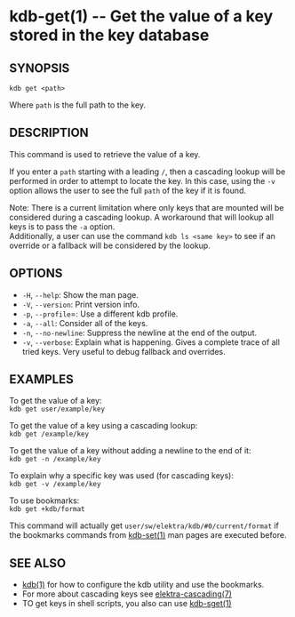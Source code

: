 kdb-get(1) -- Get the value of a key stored in the key database
================================================================

## SYNOPSIS

`kdb get <path>`

Where `path` is the full path to the key.

## DESCRIPTION

This command is used to retrieve the value of a key.

If you enter a `path` starting with a leading `/`, then a cascading lookup will be performed in order to attempt to locate the key.
In this case, using the `-v` option allows the user to see the full `path` of the key if it is found.

Note: There is a current limitation where only keys that are mounted will be considered during a cascading lookup.
A workaround that will lookup all keys is to pass the `-a` option.  
Additionally, a user can use the command `kdb ls <same key>` to see if an override or a fallback will be considered by the lookup.


## OPTIONS

- `-H`, `--help`:
  Show the man page.
- `-V`, `--version`:
  Print version info.
- `-p`, `--profile`=<profile>:
  Use a different kdb profile.
- `-a`, `--all`:
  Consider all of the keys.
- `-n`, `--no-newline`:
  Suppress the newline at the end of the output.
- `-v`, `--verbose`:
  Explain what is happening.
  Gives a complete trace of all tried keys.
  Very useful to debug fallback and overrides.


## EXAMPLES

To get the value of a key:  
	`kdb get user/example/key`  

To get the value of a key using a cascading lookup:  
	`kdb get /example/key`  

To get the value of a key without adding a newline to the end of it:  
	`kdb get -n /example/key`  

To explain why a specific key was used (for cascading keys):  
	`kdb get -v /example/key`  

To use bookmarks:  
	`kdb get +kdb/format`  

This command will actually get `user/sw/elektra/kdb/#0/current/format` if the bookmarks commands from
[kdb-set(1)](kdb-set.md) man pages are executed before.

## SEE ALSO

- [kdb(1)](kdb.md) for how to configure the kdb utility and use the bookmarks.
- For more about cascading keys see [elektra-cascading(7)](elektra-cascading.md)
- TO get keys in shell scripts, you also can use [kdb-sget(1)](kdb-sget.md)

